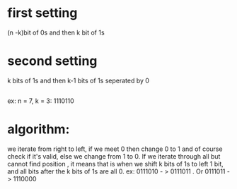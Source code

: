 # first setting
(n -k)bit of 0s and then k bit of 1s
# second setting
k bits of 1s and then k-1 bits of 1s seperated by 0
## 
ex: n = 7, k = 3: 1110110
# algorithm:
we iterate from right to left, if we meet 0 then change 0 to 1 and of course check if it's valid, else we change from 1 to 0. If we iterate through all but cannot find position , it means that is when we shift k bits of 1s to left 1 bit, and all bits after the k bits of 1s are all 0.
ex:
0111010 - > 0111011 . Or 0111011 -> 1110000
